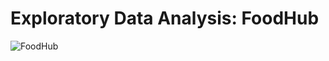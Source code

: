 # Exploratory Data Analysis: FoodHub 
![FoodHub](https://github.com/stevenhoang713/UT-Austin-Data-Analytics-Essentials-Program/assets/145725846/d17810be-8756-43d1-b36d-7332df5431ff.png)
